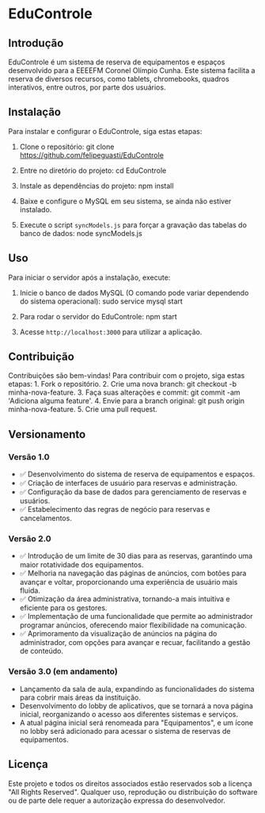 # EduControle

## Introdução
EduControle é um sistema de reserva de equipamentos e espaços desenvolvido para a EEEEFM Coronel Olímpio Cunha. Este sistema facilita a reserva de diversos recursos, como tablets, chromebooks, quadros interativos, entre outros, por parte dos usuários.

## Instalação

Para instalar e configurar o EduControle, siga estas etapas:

1. Clone o repositório:
   git clone https://github.com/felipeguasti/EduControle

2. Entre no diretório do projeto:
   cd EduControle

3. Instale as dependências do projeto:
   npm install

4. Baixe e configure o MySQL em seu sistema, se ainda não estiver instalado.

5. Execute o script `syncModels.js` para forçar a gravação das tabelas do banco de dados:
   node syncModels.js

## Uso
Para iniciar o servidor após a instalação, execute: 

1. Inicie o banco de dados MySQL (O comando pode variar dependendo do sistema operacional):
   sudo service mysql start

2. Para rodar o servidor do EduControle:
   npm start

3. Acesse `http://localhost:3000` para utilizar a aplicação.

## Contribuição
Contribuições são bem-vindas! Para contribuir com o projeto, siga estas etapas: 1. Fork o repositório. 2. Crie uma nova branch: git checkout -b minha-nova-feature. 3. Faça suas alterações e commit: git commit -am 'Adiciona alguma feature'. 4. Envie para a branch original: git push origin minha-nova-feature. 5. Crie uma pull request.

## Versionamento
### Versão 1.0
- ✅ Desenvolvimento do sistema de reserva de equipamentos e espaços.
- ✅ Criação de interfaces de usuário para reservas e administração.
- ✅ Configuração da base de dados para gerenciamento de reservas e usuários.
- ✅ Estabelecimento das regras de negócio para reservas e cancelamentos.

### Versão 2.0
- ✅ Introdução de um limite de 30 dias para as reservas, garantindo uma maior rotatividade dos equipamentos.
- ✅ Melhoria na navegação das páginas de anúncios, com botões para avançar e voltar, proporcionando uma experiência de usuário mais fluida.
- ✅ Otimização da área administrativa, tornando-a mais intuitiva e eficiente para os gestores.
- ✅ Implementação de uma funcionalidade que permite ao administrador programar anúncios, oferecendo maior flexibilidade na comunicação.
- ✅ Aprimoramento da visualização de anúncios na página do administrador, com opções para avançar e recuar, facilitando a gestão de conteúdo.

### Versão 3.0 (em andamento)
- Lançamento da sala de aula, expandindo as funcionalidades do sistema para cobrir mais áreas da instituição.
- Desenvolvimento do lobby de aplicativos, que se tornará a nova página inicial, reorganizando o acesso aos diferentes sistemas e serviços.
- A atual página inicial será renomeada para "Equipamentos", e um ícone no lobby será adicionado para acessar o sistema de reservas de equipamentos.

## Licença
Este projeto e todos os direitos associados estão reservados sob a licença "All Rights Reserved". Qualquer uso, reprodução ou distribuição do software ou de parte dele requer a autorização expressa do desenvolvedor.